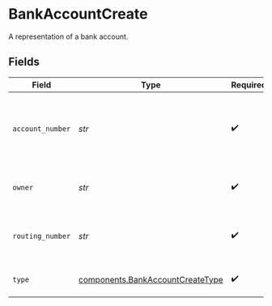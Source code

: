 # BankAccountCreate

A representation of a bank account.


## Fields

| Field                                                                                | Type                                                                                 | Required                                                                             | Description                                                                          | Example                                                                              |
| ------------------------------------------------------------------------------------ | ------------------------------------------------------------------------------------ | ------------------------------------------------------------------------------------ | ------------------------------------------------------------------------------------ | ------------------------------------------------------------------------------------ |
| `account_number`                                                                     | *str*                                                                                | :heavy_check_mark:                                                                   | The bank account number. This value will be masked in responses.                     | 100100123                                                                            |
| `owner`                                                                              | *str*                                                                                | :heavy_check_mark:                                                                   | The name of the bank account owner.                                                  | John Doe                                                                             |
| `routing_number`                                                                     | *str*                                                                                | :heavy_check_mark:                                                                   | The bank routing number (either ABA or BIC).                                         | 1.2345678e+07                                                                        |
| `type`                                                                               | [components.BankAccountCreateType](../../models/components/bankaccountcreatetype.md) | :heavy_check_mark:                                                                   | The bank account type.                                                               | CHECKING                                                                             |